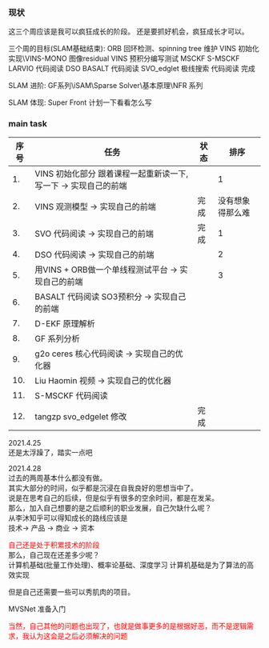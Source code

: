 <!--
 * @Author: Liu Weilong
 * @Date: 2021-04-25 21:00:16
 * @LastEditors: Liu Weilong
 * @LastEditTime: 2021-05-02 15:19:18
 * @Description: 
-->
### 现状
这三个周应该是我可以疯狂成长的阶段。
还是要抓好机会，疯狂成长才可以。

三个周的目标(SLAM基础结束):
ORB 回环检测、spinning tree 维护
VINS 初始化实现\VINS-MONO 图像residual
VINS 预积分编写测试
MSCKF S-MSCKF  LARVIO 代码阅读
DSO BASALT 代码阅读
SVO_edglet 极线搜索 代码阅读 完成

SLAM 进阶:
GF系列\iSAM\Sparse Solver\基本原理\NFR 系列

SLAM 体现:
Super Front 计划一下看看怎么写

### main task

序号|任务|状态|排序
---|---|---|---
1.  |VINS 初始化部分 跟着课程一起重新读一下,写一下 -> 实现自己的前端||1
2.  |VINS 观测模型  -> 实现自己的前端|完成|没有想象得那么难
3.  |SVO 代码阅读  -> 实现自己的前端|完成|1
4.  |DSO 代码阅读  -> 实现自己的前端||2
5.  |用VINS + ORB做一个单线程测试平台 -> 实现自己的前端||3
6.  |BASALT 代码阅读 SO3预积分 -> 实现自己的前端||
7.  |D-EKF 原理解析||
8.  |GF 系列分析 ||
9.  |g2o ceres 核心代码阅读  -> 实现自己的优化器||
10. |Liu Haomin 视频  -> 实现自己的优化器||
11. |S-MSCKF 代码阅读||
12. |tangzp svo_edgelet 修改|完成|

2021.4.25<br>
还是太浮躁了，踏实一点吧

2021.4.28<br>
过去的两周基本什么都没有做。<br>
其实大部分的时间，似乎都是沉浸在自我良好的思想当中了。<br>
说是在思考自己的后续，但是似乎有很多的空余时间，都是在发呆。<br>
那么，加入自己想要的是之后顺利的职业发展，自己欠缺什么呢？<br>
从李沐知乎可以得知成长的路线应该是<br>
技术-> 产品 -> 商业 -> 资本<br>

<font color = "Red">自己还是处于积累技术的阶段<br></font>
那么，自己现在还差多少呢？<br>
计算机基础(批量工作处理)、概率论基础、深度学习
计算机基础是为了算法的高效实现

但是自己还需要一些可以秀肌肉的项目。

MVSNet 准备入门


<font color = "Red">当然，自己其他的问题也出现了，也就是做事更多的是根据好恶，而不是逻辑需求，我认为这会是之后必须解决的问题<br></font>










